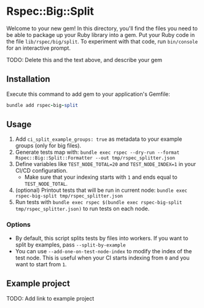 # Rspec::Big::Split

Welcome to your new gem! In this directory, you'll find the files you need to be able to package up your Ruby library into a gem. Put your Ruby code in the file `lib/rspec/big/split`. To experiment with that code, run `bin/console` for an interactive prompt.

TODO: Delete this and the text above, and describe your gem

## Installation

Execute this command to add gem to your application's Gemfile:

```ruby
bundle add rspec-big-split
```

## Usage

1. Add `ci_split_example_groups: true` as metadata to your example groups (only for big files).
2. Generate tests map with: `bundle exec rspec --dry-run --format Rspec::Big::Split::Formatter --out tmp/rspec_splitter.json`
3. Define variables like `TEST_NODE_TOTAL=20` and `TEST_NODE_INDEX=1` in your CI/CD configuration.
   * Make sure that your indexing starts with `1` and ends equal to `TEST_NODE_TOTAL`.
4. (optional) Printout tests that will be run in current node: `bundle exec rspec-big-split tmp/rspec_splitter.json`
5. Run tests with `bundle exec rspec $(bundle exec rspec-big-split tmp/rspec_splitter.json)` to run tests on each node.

### Options

 * By default, this script splits tests by files into workers. If you want to split by examples, pass `--split-by-example`
 * You can use `--add-one-on-test-node-index` to modify the index of the test node. This is useful when your CI starts indexing from `0` and you want to start from `1`.


## Example project

TODO: Add link to example project
